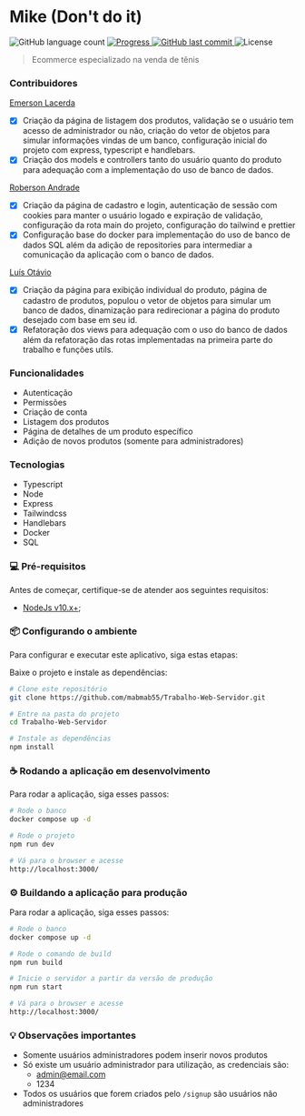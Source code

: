 # Mike (Don't do it)

<p align="left">
  <img alt="GitHub language count" src="https://img.shields.io/github/languages/count/mabmab55/Trabalho-Web-Servidor?color=%2304D361" />

  <a href="http://makeapullrequest.com">
    <img src="https://img.shields.io/badge/progress-100%25-brightgreen.svg" alt="Progress">
  </a>
	
  <a href="https://github.com/mabmab55/Trabalho-Web-Servidor/commits/master">
    <img alt="GitHub last commit" src="https://img.shields.io/github/last-commit/mabmab55/Trabalho-Web-Servidor">
  </a>

  <img alt="License" src="https://img.shields.io/badge/license-MIT-brightgreen">
</p>

> Ecommerce especializado na venda de tênis

### Contribuidores

[Emerson Lacerda](https://github.com/mabmab55)

-   [x] Criação da página de listagem dos produtos, validação se o usuário tem acesso de administrador ou não, criação do vetor de objetos para simular informações vindas de um banco, configuração inicial do projeto com express, typescript e handlebars.
-   [x] Criação dos models e controllers tanto do usuário quanto do produto para adequação com a implementação do uso de banco de dados.

[Roberson Andrade](https://github.com/Roberson-Andrade)

-   [x] Criação da página de cadastro e login, autenticação de sessão com cookies para manter o usuário logado e expiração de validação, configuração da rota main do projeto, configuração do tailwind e prettier
-   [x] Configuração base do docker para implementação do uso de banco de dados SQL além da adição de repositories para intermediar a comunicação da aplicação com o banco de dados.

[Luís Otávio](https://github.com/LuisODR)

-   [x] Criação da página para exibição individual do produto, página de cadastro de produtos, populou o vetor de objetos para simular um banco de dados, dinamização para redirecionar a página do produto desejado com base em seu id.
-   [x] Refatoração dos views para adequação com o uso do banco de dados além da refatoração das rotas implementadas na primeira parte do trabalho e funções utils.

### Funcionalidades

-   Autenticação
-   Permissões
-   Criação de conta
-   Listagem dos produtos
-   Página de detalhes de um produto específico
-   Adição de novos produtos (somente para administradores)

### Tecnologias

-   Typescript
-   Node
-   Express
-   Tailwindcss
-   Handlebars
-   Docker
-   SQL

### 💻 Pré-requisitos

Antes de começar, certifique-se de atender aos seguintes requisitos:

-   [NodeJs v10.x+](https://nodejs.org/en);

### 📦 Configurando o ambiente

Para configurar e executar este aplicativo, siga estas etapas:

Baixe o projeto e instale as dependências:

```bash
# Clone este repositório
git clone https://github.com/mabmab55/Trabalho-Web-Servidor.git

# Entre na pasta do projeto
cd Trabalho-Web-Servidor

# Instale as dependências
npm install
```

### ☕ Rodando a aplicação em desenvolvimento

Para rodar a aplicação, siga esses passos:

```bash
# Rode o banco
docker compose up -d

# Rode o projeto
npm run dev

# Vá para o browser e acesse
http://localhost:3000/
```

### ⚙️ Buildando a aplicação para produção

Para rodar a aplicação, siga esses passos:

```bash
# Rode o banco
docker compose up -d

# Rode o comando de build
npm run build

# Inicie o servidor a partir da versão de produção
npm run start

# Vá para o browser e acesse
http://localhost:3000/
```

### 💡 Observações importantes

-   Somente usuários administradores podem inserir novos produtos
-   Só existe um usuário administrador para utilização, as credenciais são:
    -   admin@email.com
    -   1234
-   Todos os usuários que forem criados pelo `/signup` são usuários não administradores
